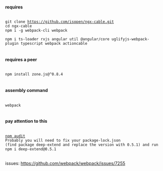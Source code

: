 #### requires
<pre>
<code>
git clone <a href="https://github.com/isopen/ngx-cable">https://github.com/isopen/ngx-cable.git</a>
cd ngx-cable
npm i -g webpack-cli webpack<br>
npm i ts-loader rxjs angular util @angular/core uglifyjs-webpack-plugin typescript webpack actioncable
</code>
</pre>
#### requires a peer
<pre>
<code>
npm install zone.js@^0.8.4
</code>
</pre>
#### assembly command
<pre>
<code>
webpack
</code>
</pre>
#### pay attention to this
<pre>
<code>
<a href=https://nodesecurity.io/advisories/612>npm audit</a>
Probably you will need to fix your package-lock.json
(find package deep-extend and replace the version with 0.5.1) and run npm i deep-extend@0.5.1
</code>
</pre>
issues: <a href="https://github.com/webpack/webpack/issues/7255">https://github.com/webpack/webpack/issues/7255</a>
